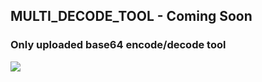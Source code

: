## MULTI_DECODE_TOOL - Coming Soon

### Only uploaded base64 encode/decode tool

![](https://badgen.net/badge/icon/VS%20Code?icon=visualstudio&label=Made%20with)
